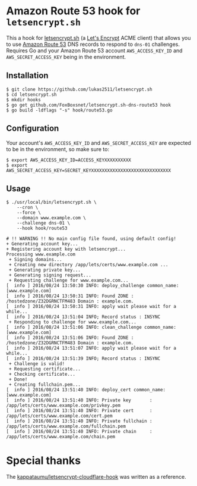 # Amazon Route 53 hook for `letsencrypt.sh`

This a hook for [letsencrypt.sh](https://github.com/lukas2511/letsencrypt.sh) (a [Let's Encrypt](https://letsencrypt.org/) ACME client) that allows you to use [Amazon Route 53](https://aws.amazon.com/jp/route53/) DNS records to respond to `dns-01` challenges. Requires Go and your Amazon Route 53 account `AWS_ACCESS_KEY_ID` and `AWS_SECRET_ACCESS_KEY` being in the environment.

## Installation

```
$ git clone https://github.com/lukas2511/letsencrypt.sh
$ cd letsencrypt.sh
$ mkdir hooks
$ go get github.com/FoxBoxsnet/letsencrypt.sh-dns-route53 hook
$ go build -ldflags "-s" hook/route53.go
```

## Configuration

Your account's `AWS_ACCESS_KEY_ID` and `AWS_SECRET_ACCESS_KEY` are expected to be in the environment, so make sure to:

```
$ export AWS_ACCESS_KEY_ID=ACCESS_KEYXXXXXXXXXX
$ export AWS_SECRET_ACCESS_KEY=SECRET_KEYXXXXXXXXXXXXXXXXXXXXXXXXXXXXXX
```

## Usage

```
$ ./usr/local/bin/letsencrypt.sh \
    --cron \
    --force \
    --domain www.example.com \
    --challenge dns-01 \
    --hook hook/route53

# !! WARNING !! No main config file found, using default config!
+ Generating account key...
+ Registering account key with letsencrypt...
Processing www.example.com
 + Signing domains...
 + Creating new directory /app/lets/certs/www.example.com ...
 + Generating private key...
 + Generating signing request...
 + Requesting challenge for www.example.com...
[  info ] 2016/08/24 13:50:30 INFO: deploy_challenge common_name: [www.example.com]
[  info ] 2016/08/24 13:50:31 INFO: Found ZONE : /hostedzone/Z32DGRNCTFM483 Domain : example.com.
[  info ] 2016/08/24 13:50:31 INFO: apply wait please wait for a while...
[  info ] 2016/08/24 13:51:04 INFO; Record status : INSYNC
 + Responding to challenge for www.example.com...
[  info ] 2016/08/24 13:51:06 INFO: clean_challenge common_name: [www.example.com]
[  info ] 2016/08/24 13:51:06 INFO: Found ZONE : /hostedzone/Z32DGRNCTFM483 Domain : example.com.
[  info ] 2016/08/24 13:51:07 INFO: apply wait please wait for a while...
[  info ] 2016/08/24 13:51:39 INFO; Record status : INSYNC
 + Challenge is valid!
 + Requesting certificate...
 + Checking certificate...
 + Done!
 + Creating fullchain.pem...
[  info ] 2016/08/24 13:51:40 INFO: deploy_cert common_name: [www.example.com]
[  info ] 2016/08/24 13:51:40 INFO: Private key       : /app/lets/certs/www.example.com/privkey.pem
[  info ] 2016/08/24 13:51:40 INFO: Private cert      : /app/lets/certs/www.example.com/cert.pem
[  info ] 2016/08/24 13:51:40 INFO: Private fullchain : /app/lets/certs/www.example.com/fullchain.pem
[  info ] 2016/08/24 13:51:40 INFO: Private chain     : /app/lets/certs/www.example.com/chain.pem
```
# Special thanks
The [kappataumu/letsencrypt-cloudflare-hook](https://github.com/kappataumu/letsencrypt-cloudflare-hook) was written as a reference.
